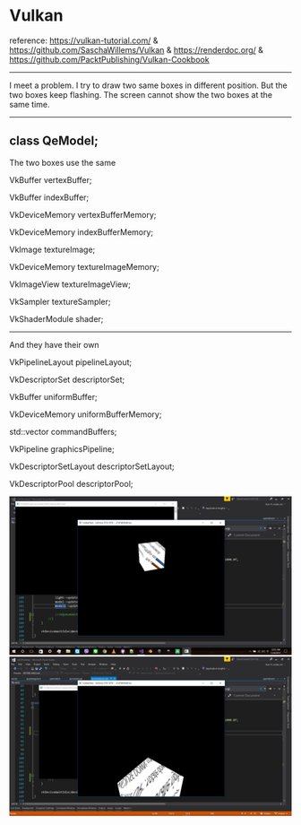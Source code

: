 # Vulkan

reference: https://vulkan-tutorial.com/ & https://github.com/SaschaWillems/Vulkan & https://renderdoc.org/ & https://github.com/PacktPublishing/Vulkan-Cookbook

--------------------------
I meet a problem. I try to draw two same boxes in different position. But the two boxes keep flashing. The screen cannot show the two boxes at the same time.  

--------------------------
class QeModel;
-------------------------
The two boxes use the same

VkBuffer vertexBuffer;

VkBuffer indexBuffer;

VkDeviceMemory vertexBufferMemory;

VkDeviceMemory indexBufferMemory;

VkImage textureImage;

VkDeviceMemory textureImageMemory;

VkImageView textureImageView;

VkSampler textureSampler;

VkShaderModule shader;

---------------------
And they have their own 

VkPipelineLayout pipelineLayout;

VkDescriptorSet descriptorSet;

VkBuffer uniformBuffer;

VkDeviceMemory uniformBufferMemory;

std::vector<VkCommandBuffer> commandBuffers;

VkPipeline graphicsPipeline;

VkDescriptorSetLayout descriptorSetLayout;

VkDescriptorPool descriptorPool;

![alt text](problem1.png)
![alt text](problem2.png)
